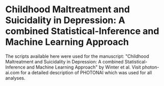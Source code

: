 # Childhood Maltreatment and Suicidality in Depression: A combined Statistical-Inference and Machine Learning Approach

The scripts available here were used for the manuscript: "Childhood Maltreatment and Suicidality in Depression: A combined Statistical-Inference and Machine Learning Approach" by Winter et al.
Visit photon-ai.com for a detailed description of PHOTONAI which was used for all analyses.
